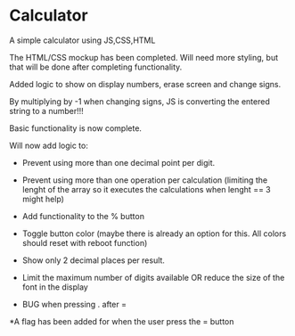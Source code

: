 # Calculator

A simple calculator using JS,CSS,HTML

<!--  -->

The HTML/CSS mockup has been completed. Will need more styling, but that will be done after completing functionality.

<!--  -->

Added logic to show on display numbers, erase screen and change signs.

By multiplying by -1 when changing signs, JS is converting the entered string to a number!!!

<!--  -->

Basic functionality is now complete.

Will now add logic to:

- Prevent using more than one decimal point per digit.
- Prevent using more than one operation per calculation (limiting the lenght of the array so it executes the calculations when lenght == 3 might help)
- Add functionality to the % button
- Toggle button color (maybe there is already an option for this. All colors should reset with reboot function)
- Show only 2 decimal places per result.
- Limit the maximum number of digits available OR reduce the size of the font in the display

- BUG when pressing . after =

\*A flag has been added for when the user press the = button
